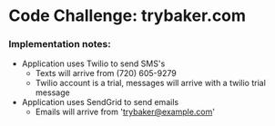 # Code Challenge: trybaker.com

### Implementation notes:

* Application uses Twilio to send SMS's
  * Texts will arrive from (720) 605-9279
  * Twilio account is a trial, messages will arrive with a twilio trial message
* Application uses SendGrid to send emails
  * Emails will arrive from 'trybaker@example.com'